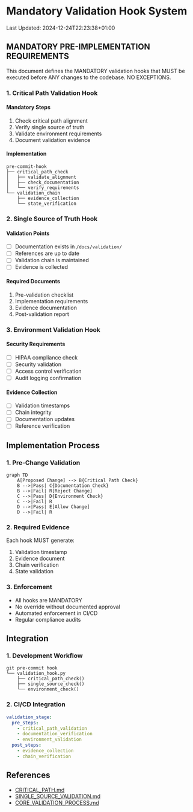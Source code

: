 # Mandatory Validation Hook System
Last Updated: 2024-12-24T22:23:38+01:00

## MANDATORY PRE-IMPLEMENTATION REQUIREMENTS

This document defines the MANDATORY validation hooks that MUST be executed before ANY changes to the codebase. NO EXCEPTIONS.

### 1. Critical Path Validation Hook

#### Mandatory Steps
1. Check critical path alignment
2. Verify single source of truth
3. Validate environment requirements
4. Document validation evidence

#### Implementation
```
pre-commit-hook
├── critical_path_check
│   ├── validate_alignment
│   ├── check_documentation
│   └── verify_requirements
└── validation_chain
    ├── evidence_collection
    └── state_verification
```

### 2. Single Source of Truth Hook

#### Validation Points
- [ ] Documentation exists in `/docs/validation/`
- [ ] References are up to date
- [ ] Validation chain is maintained
- [ ] Evidence is collected

#### Required Documents
1. Pre-validation checklist
2. Implementation requirements
3. Evidence documentation
4. Post-validation report

### 3. Environment Validation Hook

#### Security Requirements
- [ ] HIPAA compliance check
- [ ] Security validation
- [ ] Access control verification
- [ ] Audit logging confirmation

#### Evidence Collection
- [ ] Validation timestamps
- [ ] Chain integrity
- [ ] Documentation updates
- [ ] Reference verification

## Implementation Process

### 1. Pre-Change Validation
```mermaid
graph TD
    A[Proposed Change] --> B{Critical Path Check}
    B -->|Pass| C{Documentation Check}
    B -->|Fail| R[Reject Change]
    C -->|Pass| D{Environment Check}
    C -->|Fail| R
    D -->|Pass| E[Allow Change]
    D -->|Fail| R
```

### 2. Required Evidence
Each hook MUST generate:
1. Validation timestamp
2. Evidence document
3. Chain verification
4. State validation

### 3. Enforcement
- All hooks are MANDATORY
- No override without documented approval
- Automated enforcement in CI/CD
- Regular compliance audits

## Integration

### 1. Development Workflow
```
git pre-commit hook
└── validation_hook.py
    ├── critical_path_check()
    ├── single_source_check()
    └── environment_check()
```

### 2. CI/CD Integration
```yaml
validation_stage:
  pre_steps:
    - critical_path_validation
    - documentation_verification
    - environment_validation
  post_steps:
    - evidence_collection
    - chain_verification
```

## References
- [CRITICAL_PATH.md](CRITICAL_PATH.md)
- [SINGLE_SOURCE_VALIDATION.md](SINGLE_SOURCE_VALIDATION.md)
- [CORE_VALIDATION_PROCESS.md](CORE_VALIDATION_PROCESS.md)
